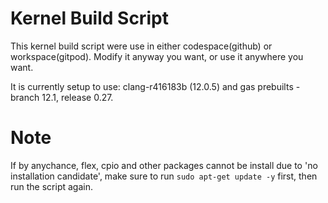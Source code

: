 # Kernel Build Script
This kernel build script were use in either codespace(github) or workspace(gitpod). Modify it anyway you want, or use it anywhere you want.

It is currently setup to use: clang-r416183b (12.0.5) and gas prebuilts - branch 12.1, release 0.27.

# Note
If by anychance, flex, cpio and other packages cannot be install due to 'no installation candidate', make sure to run `sudo apt-get update -y` first, then run the script again.
